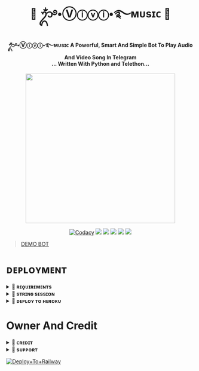 <h1 align="center"><b>💙 ᬊᬁ࿔•Ⓥⓘⓥⓘ•࿐ᴍᴜsɪᴄ 💙</b></h1>

<h4 align="center">ᬊᬁ࿔•Ⓥⓘⓥⓘ•࿐ᴍᴜsɪᴄ A Powerful, Smart And Simple Bot To Play Audio And Video Song In Telegram<br> ... Written With Python and Telethon...</h4>

<p align="center"><a href="https://t.me/SIXTH_H0KAGE"><img src="https://telegra.ph/file/d655c4b87d0176bbf93ec.jpg" width="400"></a></p>

<p align="center">
    <a href="https://app.codacy.com/manual/otakubinge/VIVI-MUSIC-ROBOT/dashboard"> <img src="https://img.shields.io/codacy/grade/4d58f2a402b54aed8a7d95f7add45a81?color=brightgreen&logo=codacy&logoColor=green&style=for-the-badge" alt="Codacy" /></a>
    <a href="https://github.com/otakubinge/VIVI-MUSIC-ROBOT"> <img src="https://img.shields.io/github/repo-size/otakubinge/VIVI-MUSIC-ROBOT?color=orange&logo=github&logoColor=green&style=for-the-badge" /></a>
    <a href="https://github.com/otakubinge/VIVI-MUSIC-ROBOT"> <img src="https://img.shields.io/github/last-commit/otakubinge/VIVI-MUSIC-ROBOT?color=brown&logo=github&logoColor=green&style=for-the-badge" /></a>
    <a href="https://github.com/otakubinge/VIVI-MUSIC-ROBOT"> <img src="https://img.shields.io/github/issues/otakubinge/VIVI-MUSIC-ROBOT?color=blueviolet&logo=github&logoColor=green&style=for-the-badge" /></a>
    <a href="https://github.com/otakubinge/VIVI-MUSIC-ROBOT"> <img src="https://img.shields.io/github/forks/otakubinge/VIVI-MUSIC-ROBOT?color=red&logo=github&logoColor=green&style=for-the-badge" /></a>  
    <a href="https://pypi.org/project/Telethon/"> <img src="https://img.shields.io/pypi/v/telethon?color=yellow&label=telethon&logo=python&logoColor=green&style=for-the-badge" /></a>
</p>

> [DEMO BOT](https://t.me/ViviXsuperMusicBot)



# ᴅᴇᴘʟᴏʏᴍᴇɴᴛ


<details>
<summary><b>🔵 ʀᴇǫᴜɪʀᴇᴍᴇɴᴛs</b></summary>
<br>
    
- [ᴘʏᴛʜᴏɴ𝟹.𝟿](https://www.python.org/downloads/release/python-390/)
- [ᴛᴇʟᴇɢʀᴀᴍ ᴀᴘɪ ᴋᴇʏ](https://docs.pyrogram.org/intro/setup#api-keys)
- [ᴛᴇʟᴇɢʀᴀᴍ ʙᴏᴛ ᴛᴏᴋᴇɴ](https://t.me/botfather)
- [ᴍᴏɴɢᴏᴅʙ URI](https://telegra.ph/How-To-get-Mongodb-URI-04-06)
- [sᴛʀɪɴɢ sᴇssɪᴏɴ](https://t.me/StringsessionBingeBot)
    
</details>

<details>
<summary><b>🔵 sᴛʀɪɴɢ sᴇssɪᴏɴ</b></summary>
<br>
    
> ʏᴏᴜ'ʟʟ ɴᴇᴇᴅ ᴀ ᴀᴘɪ_ɪᴅ & ᴀᴘɪ_ʜᴀsʜ ɪɴ ᴏʀᴅᴇʀ ᴛᴏ ɢᴇɴᴇʀᴀᴛᴇ ᴘʏʀᴏɢʀᴀᴍ sᴇssɪᴏɴ. 
> ᴀʟᴡᴀʏs ʀᴇᴍᴇʙᴇʀ ᴛᴏ ᴜsᴇ ɢᴏᴏᴅ ᴀᴘɪ ᴄᴏᴍʙᴏ ᴇʟsᴇ ʏᴏᴜʀ ᴀᴄᴄᴏᴜɴᴛ ᴄᴏᴜʟᴅ ʙᴇ ᴅᴇʟᴇᴛᴇᴅ.

<h4> ɢᴇɴᴇʀᴀᴛᴇ sᴇssɪᴏɴ ᴠɪᴀ ᴛᴇʟᴇɢʀᴀᴍ sᴛʀɪɴɢ-ɢᴇɴ ʙᴏᴛ: </h4>    
<p><a href="https://t.me/StringsessionBingeBot"><img src="https://img.shields.io/badge/TG%20String%20Gen%20Bot-blueviolet?style=for-the-badge&logo=appveyor" width="200""/></a></p>
    
</details>

<details>
<summary><b>🔵 ᴅᴇᴘʟᴏʏ ᴛᴏ ʜᴇʀᴏᴋᴜ</b></summary>
<br>

> ʜᴇʀᴏᴋᴜ ʜᴀs ᴛᴡᴏ ᴠᴀʀs[ ʜᴇʀᴏᴋᴜ_ᴀᴘɪ_ᴋᴇʏ & ʜᴇʀᴏᴋᴜ_ᴀᴘᴘ_ɴᴀᴍᴇ ] ғᴏʀ ᴜᴘᴅᴀᴛᴇʀ ᴛᴏ ᴡᴏʀᴋ. 
> ʙʏ sᴇᴛᴛɪɴɢ ᴛʜᴏsᴇ ᴛᴡᴏ ᴠᴀʀs ʏᴏᴜ ᴄᴀɴ ɢᴇᴛ ʟᴏɢs ᴏғ ʏᴏᴜʀ ʜᴇʀᴏᴋᴜ ᴀᴘᴘ, sᴇᴛ ᴠᴀʀ, ᴇᴅɪᴛ ᴠᴀʀ, ᴅᴇʟᴇᴛᴇ ᴠᴀʀs , ᴄʜᴇᴄᴋ ᴅʏɴᴏ ᴜsᴀɢᴇ ᴀɴᴅ ᴜᴘᴅᴀᴛᴇ ʙᴏᴛ. 
> ᴛʜᴏsᴇ ᴛᴡᴏ ᴠᴀʀs ᴀʀᴇ ɴᴏᴛ ᴍᴀɴᴅᴀᴛᴏʀʏ, ʏᴏᴜ ᴄᴀɴ ʟᴇᴀᴠᴇ ᴛʜᴇᴍ ʙʟᴀɴᴋ ᴛᴏᴏ. 
    
<h4> ᴄʟɪᴄᴋ ᴛʜᴇ ʙᴜᴛᴛᴏɴ ʙᴇʟᴏᴡ ᴛᴏ ᴅᴇᴘʟᴏʏ VIVI ᴏɴ ʜᴇʀᴏᴋᴜ</h4>    
<p><a href="https://dashboard.heroku.com/new?template=https%3A%2F%2Fgithub.com%2Fotakubinge%2FVIVI-MUSIC-ROBOT"><img src="https://img.shields.io/badge/Deploy%20To%20Heroku-red?style=for-the-badge&logo=heroku" width="200"/></a></p>
    
</details>


# Owner And Credit


<details>
<summary><b>🔵 ᴄʀᴇᴅɪᴛ</b></summary>
<br>

## 🔹 sᴘᴇᴄɪᴀʟ ᴄʀᴇᴅɪᴛ 🔹

- [𝓚𝒶кคѕⒽᎥ ђ𝔞𝓉ᗩЌ𝒆](https://t.me/SIXTH_H0KAGE)
- [ANONXMUSIC](http://github.com/AnonymousR1025/AnonXMusic)
- [YUKKI MUSIC](https://github.com/TeamYukki/YukkiMusicBot)

</details>


</details>

<details>
<summary><b>🔵 sᴜᴘᴘᴏʀᴛ</b></summary>
<br>

# 🔹 Support 🔹
<a href="https://t.me/kakashi_bots_support"><img src="https://img.shields.io/badge/Join-Telegram%20Channel-red.svg?logo=Telegram"></a>
<a href="https://t.me/+_54ymqNqyFwzYzNl"><img src="https://img.shields.io/badge/Join-Telegram%20Group-blue.svg?logo=telegram"></a>
<a href="https://t.me/kakashi_bots_updates"><img src="https://img.shields.io/badge/Give-Me%20Heart-blue.svg?logo=telegram"></a>

</details>








[![Deploy+To+Railway](https://railway.app/button.svg)](https://railway.app/new/template?template=https://github.com/otakubinge/VIVI-MUSIC-ROBOT&envs=STRING_SESSION,BOT_TOKEN,MUSIC_BOT_NAME,API_ID,API_HASH,OWNER_ID,DURATION_LIMIT,AUTO_LEAVING_ASSISTANT,MONGO_DB_URI,START_IMG_URL,PING_IMG_URL,OWNER_ID,UPSTREAM_BRANCH,UPSTREAM_REPO,LOG_GROUP_ID,SUPPORT_CHANNEL,SUPPORT_GROUP,GIT_TOKEN)
